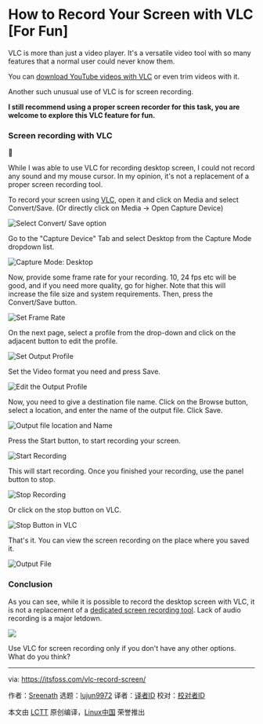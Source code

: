 [#]: subject: "How to Record Your Screen with VLC [For Fun]"
[#]: via: "https://itsfoss.com/vlc-record-screen/"
[#]: author: "Sreenath https://itsfoss.com/author/sreenath/"
[#]: collector: "lujun9972/lctt-scripts-1693450080"
[#]: translator: "geekpi"
[#]: reviewer: " "
[#]: publisher: " "
[#]: url: " "

How to Record Your Screen with VLC [For Fun]
======

VLC is more than just a video player. It's a versatile video tool with so many features that a normal user could never know them.

You can [download YouTube videos with VLC][1] or even trim videos with it.

Another such unusual use of VLC is for screen recording.

**I still recommend using a proper screen recorder for this task, you are welcome to explore this VLC feature for fun.**

### Screen recording with VLC

🚧

While I was able to use VLC for recording desktop screen, I could not record any sound and my mouse cursor. In my opinion, it's not a replacement of a proper screen recording tool.

To record your screen using [VLC][2], open it and click on Media and select Convert/Save. (Or directly click on Media → Open Capture Device)

![Select Convert/ Save option][3]

Go to the "Capture Device" Tab and select Desktop from the Capture Mode dropdown list.

![Capture Mode: Desktop][4]

Now, provide some frame rate for your recording. 10, 24 fps etc will be good, and if you need more quality, go for higher. Note that this will increase the file size and system requirements. Then, press the Convert/Save button.

![Set Frame Rate][5]

On the next page, select a profile from the drop-down and click on the adjacent button to edit the profile.

![Set Output Profile][6]

Set the Video format you need and press Save.

![Edit the Output Profile][7]

Now, you need to give a destination file name. Click on the Browse button, select a location, and enter the name of the output file. Click Save.

![Output file location and Name][8]

Press the Start button, to start recording your screen.

![Start Recording][9]

This will start recording. Once you finished your recording, use the panel button to stop.

![Stop Recording][10]

Or click on the stop button on VLC.

![Stop Button in VLC][11]

That's it. You can view the screen recording on the place where you saved it.

![Output File][12]

### Conclusion

As you can see, while it is possible to record the desktop screen with VLC, it is not a replacement of a [dedicated screen recording tool][13]. Lack of audio recording is a major letdown.

![][14]

Use VLC for screen recording only if you don't have any other options. What do you think?

--------------------------------------------------------------------------------

via: https://itsfoss.com/vlc-record-screen/

作者：[Sreenath][a]
选题：[lujun9972][b]
译者：[译者ID](https://github.com/译者ID)
校对：[校对者ID](https://github.com/校对者ID)

本文由 [LCTT](https://github.com/LCTT/TranslateProject) 原创编译，[Linux中国](https://linux.cn/) 荣誉推出

[a]: https://itsfoss.com/author/sreenath/
[b]: https://github.com/lujun9972
[1]: https://itsfoss.com/download-youtube-videos-vlc/
[2]: https://www.videolan.org/vlc/
[3]: https://itsfoss.com/content/images/2023/09/click-on-convert-save.png
[4]: https://itsfoss.com/content/images/2023/09/desktop-in-capture-device.png
[5]: https://itsfoss.com/content/images/2023/09/set-frame-rate-and-press-convert.png
[6]: https://itsfoss.com/content/images/2023/09/Select-profile-and-edit.png
[7]: https://itsfoss.com/content/images/2023/09/profile-settings.png
[8]: https://itsfoss.com/content/images/2023/09/give-name-to-output-file-and-save.png
[9]: https://itsfoss.com/content/images/2023/09/press-start-button-to-start-recrding.png
[10]: https://itsfoss.com/content/images/2023/09/stop-button-in-panel-1.png
[11]: https://itsfoss.com/content/images/2023/09/Stop-button-in-VLC.png
[12]: https://itsfoss.com/content/images/2023/09/recorded-output.png
[13]: https://itsfoss.com/best-linux-screen-recorders/
[14]: https://itsfoss.com/content/images/size/w256h256/2022/12/android-chrome-192x192.png
